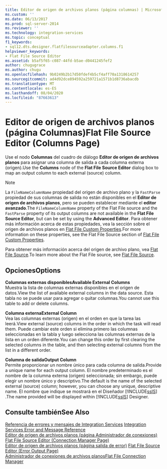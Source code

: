 ```yaml
---
title: Editor de origen de archivos planos (página columnas) | Microsoft Docs
ms.custom: ''
ms.date: 06/13/2017
ms.prod: sql-server-2014
ms.reviewer: ''
ms.technology: integration-services
ms.topic: conceptual
f1_keywords:
- sql12.dts.designer.flatfilesourceadapter.columns.f1
helpviewer_keywords:
- Flat File Source Editor
ms.assetid: b5af5f65-c087-44fd-b5ae-d0441245fef2
author: chugugrace
ms.author: chugu
ms.openlocfilehash: 9b0249b2b17d50fdef4b5cf4aff70a1318614257
ms.sourcegitcommit: ad4d92dce894592a259721a1571b1d8736abacdb
ms.translationtype: MT
ms.contentlocale: es-ES
ms.lasthandoff: 08/04/2020
ms.locfileid: "87663613"
---
```

# <a name="flat-file-source-editor-columns-page"></a><span data-ttu-id="04270-102">Editor de origen de archivos planos (página Columnas)</span><span class="sxs-lookup"><span data-stu-id="04270-102">Flat File Source Editor (Columns Page)</span></span>
  <span data-ttu-id="04270-103">Use el nodo **Columnas** del cuadro de diálogo **Editor de origen de archivos planos** para asignar una columna de salida a cada columna externa (origen).</span><span class="sxs-lookup"><span data-stu-id="04270-103">Use the **Columns** node of the **Flat File Source Editor** dialog box to map an output column to each external (source) column.</span></span>  
  
> [!NOTE]  
>  <span data-ttu-id="04270-104">La `FileNameColumnName` propiedad del origen de archivo plano y la `FastParse` propiedad de sus columnas de salida no están disponibles en el **Editor de origen de archivos planos**, pero se pueden establecer mediante el **editor avanzado**.</span><span class="sxs-lookup"><span data-stu-id="04270-104">The `FileNameColumnName` property of the Flat File source and the `FastParse` property of its output columns are not available in the **Flat File Source Editor**, but can be set by using the **Advanced Editor**.</span></span> <span data-ttu-id="04270-105">Para obtener más información acerca de estas propiedades, vea la sección sobre el origen de archivos planos en [Flat File Custom Properties](data-flow/flat-file-custom-properties.md).</span><span class="sxs-lookup"><span data-stu-id="04270-105">For more information on these properties, see the Flat File Source section of [Flat File Custom Properties](data-flow/flat-file-custom-properties.md).</span></span>  
  
 <span data-ttu-id="04270-106">Para obtener más información acerca del origen de archivo plano, vea [Flat File Source](data-flow/flat-file-source.md).</span><span class="sxs-lookup"><span data-stu-id="04270-106">To learn more about the Flat File source, see [Flat File Source](data-flow/flat-file-source.md).</span></span>  
  
## <a name="options"></a><span data-ttu-id="04270-107">Opciones</span><span class="sxs-lookup"><span data-stu-id="04270-107">Options</span></span>  
 <span data-ttu-id="04270-108">**Columnas externas disponibles**</span><span class="sxs-lookup"><span data-stu-id="04270-108">**Available External Columns**</span></span>  
 <span data-ttu-id="04270-109">Muestra la lista de columnas externas disponibles en el origen de datos.</span><span class="sxs-lookup"><span data-stu-id="04270-109">View the list of available external columns in the data source.</span></span> <span data-ttu-id="04270-110">Esta tabla no se puede usar para agregar o quitar columnas.</span><span class="sxs-lookup"><span data-stu-id="04270-110">You cannot use this table to add or delete columns.</span></span>  
  
 <span data-ttu-id="04270-111">**Columna externa**</span><span class="sxs-lookup"><span data-stu-id="04270-111">**External Column**</span></span>  
 <span data-ttu-id="04270-112">Vea las columnas externas (origen) en el orden en que la tarea las leerá.</span><span class="sxs-lookup"><span data-stu-id="04270-112">View external (source) columns in the order in which the task will read them.</span></span> <span data-ttu-id="04270-113">Puede cambiar este orden si elimina primero las columnas seleccionadas en la tabla y luego selecciona las columnas externas de la lista en un orden diferente.</span><span class="sxs-lookup"><span data-stu-id="04270-113">You can change this order by first clearing the selected columns in the table, and then selecting external columns from the list in a different order.</span></span>  
  
 <span data-ttu-id="04270-114">**Columna de salida**</span><span class="sxs-lookup"><span data-stu-id="04270-114">**Output Column**</span></span>  
 <span data-ttu-id="04270-115">Permite proporcionar un nombre único para cada columna de salida.</span><span class="sxs-lookup"><span data-stu-id="04270-115">Provide a unique name for each output column.</span></span> <span data-ttu-id="04270-116">El nombre predeterminado es el nombre de la columna externa (origen) seleccionada; sin embargo, puede elegir un nombre único y descriptivo.</span><span class="sxs-lookup"><span data-stu-id="04270-116">The default is the name of the selected external (source) column; however, you can choose any unique, descriptive name.</span></span> <span data-ttu-id="04270-117">El nombre que indique se mostrará en el Diseñador [!INCLUDE[ssIS](../includes/ssis-md.md)] .</span><span class="sxs-lookup"><span data-stu-id="04270-117">The name provided will be displayed within [!INCLUDE[ssIS](../includes/ssis-md.md)] Designer.</span></span>  
  
## <a name="see-also"></a><span data-ttu-id="04270-118">Consulte también</span><span class="sxs-lookup"><span data-stu-id="04270-118">See Also</span></span>  
 <span data-ttu-id="04270-119">[Referencia de errores y mensajes de Integration Services](../../2014/integration-services/integration-services-error-and-message-reference.md) </span><span class="sxs-lookup"><span data-stu-id="04270-119">[Integration Services Error and Message Reference](../../2014/integration-services/integration-services-error-and-message-reference.md) </span></span>  
 <span data-ttu-id="04270-120">[Editor de origen de archivos planos &#40;página Administrador de conexiones&#41;](../../2014/integration-services/flat-file-source-editor-connection-manager-page.md) </span><span class="sxs-lookup"><span data-stu-id="04270-120">[Flat File Source Editor &#40;Connection Manager Page&#41;](../../2014/integration-services/flat-file-source-editor-connection-manager-page.md) </span></span>  
 <span data-ttu-id="04270-121">[Editor de origen de archivos planos &#40;página salida de error&#41;](../../2014/integration-services/flat-file-source-editor-error-output-page.md) </span><span class="sxs-lookup"><span data-stu-id="04270-121">[Flat File Source Editor &#40;Error Output Page&#41;](../../2014/integration-services/flat-file-source-editor-error-output-page.md) </span></span>  
 [<span data-ttu-id="04270-122">Administrador de conexiones de archivos planos</span><span class="sxs-lookup"><span data-stu-id="04270-122">Flat File Connection Manager</span></span>](connection-manager/file-connection-manager.md)  
  
  
